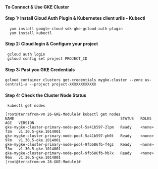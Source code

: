 #### To Connect & Use GKE Cluster

#### Step 1: Install Gloud Auth Plugin & Kubernetes client urils - Kubectl
```
  yum install google-cloud-sdk-gke-gcloud-auth-plugin
  yum install kubectl
```

#### Step 2: Cloud login & Configure your project
```
 gcloud auth login
 gcloud config set project PROJECT_ID
```

#### Step 3:  Past you GKE Credentials 
```
gcloud container clusters get-credentials mygke-cluster --zone us-central1-a --project project-XXXXXXXXXXXX
```

#### Step 4: Check the Cluster Node Status 
```
 kubectl get nodes
```
```
[root@terrafrom-vm 26-GKE-Module]# kubectl get nodes 
NAME                                                STATUS   ROLES    AGE   VERSION
gke-mygke-cluster-primary-node-pool-5a41b597-2lpm   Ready    <none>   72m   v1.30.5-gke.1014001
gke-mygke-cluster-primary-node-pool-5a41b597-ph0t   Ready    <none>   97m   v1.30.5-gke.1014001
gke-mygke-cluster-primary-node-pool-9fb586fb-f4gz   Ready    <none>   73m   v1.30.5-gke.1014001
gke-mygke-cluster-primary-node-pool-9fb586fb-hb7x   Ready    <none>   96m   v1.30.5-gke.1014001
[root@terrafrom-vm 26-GKE-Module]# 
```